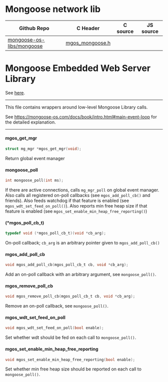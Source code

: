 # Mongoose network lib
| Github Repo | C Header | C source  | JS source |
| ----------- | -------- | --------  | ----------------- |
| [mongoose-os-libs/mongoose](https://github.com/mongoose-os-libs/mongoose) | [mgos_mongoose.h](https://github.com/mongoose-os-libs/mongoose/tree/master/include/mgos_mongoose.h) | &nbsp;  | &nbsp;         |

# Mongoose Embedded Web Server Library

See [here](https://github.com/cesanta/mongoose).


 ----- 

This file contains wrappers around low-level Mongoose Library calls.

See https://mongoose-os.com/docs/book/intro.html#main-event-loop
for the detailed explanation.
 

 ----- 
#### mgos_get_mgr

```c
struct mg_mgr *mgos_get_mgr(void);
```
 Return global event manager 
#### mongoose_poll

```c
int mongoose_poll(int ms);
```

If there are active connections, calls `mg_mgr_poll` on global event
manager. Also calls all registered on-poll callbacks (see
`mgos_add_poll_cb()` and friends). Also feeds watchdog if that feature is
enabled (see `mgos_wdt_set_feed_on_poll()`). Also reports min free heap size
if that feature is enabled (see `mgos_set_enable_min_heap_free_reporting()`)
 
#### (*mgos_poll_cb_t)

```c
typedef void (*mgos_poll_cb_t)(void *cb_arg);
```

On-poll callback; `cb_arg` is an arbitrary pointer given to
`mgos_add_poll_cb()`
 
#### mgos_add_poll_cb

```c
void mgos_add_poll_cb(mgos_poll_cb_t cb, void *cb_arg);
```

Add an on-poll callback with an arbitrary argument, see `mongoose_poll()`.
 
#### mgos_remove_poll_cb

```c
void mgos_remove_poll_cb(mgos_poll_cb_t cb, void *cb_arg);
```

Remove an on-poll callback, see `mongoose_poll()`.
 
#### mgos_wdt_set_feed_on_poll

```c
void mgos_wdt_set_feed_on_poll(bool enable);
```

Set whether wdt should be fed on each call to `mongoose_poll()`.
 
#### mgos_set_enable_min_heap_free_reporting

```c
void mgos_set_enable_min_heap_free_reporting(bool enable);
```

Set whether min free heap size should be reported on each call to
`mongoose_poll()`.
 

